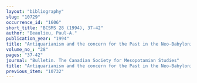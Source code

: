```yaml
---
layout: "bibliography"
slug: "10729"
occurrence_id: "1606"
short_title: "BCSMS 28 (1994), 37-42"
author: "Beaulieu, Paul-A."
publication_year: "1994"
title: "Antiquarianism and the concern for the Past in the Neo-Babylonian Period"
volume_no_: "28"
pages: "37-42"
journal: "Bulletin. The Canadian Society for Mesopotamian Studies"
title: "Antiquarianism and the concern for the Past in the Neo-Babylonian Period"
previous_item: "10732"
---
```


